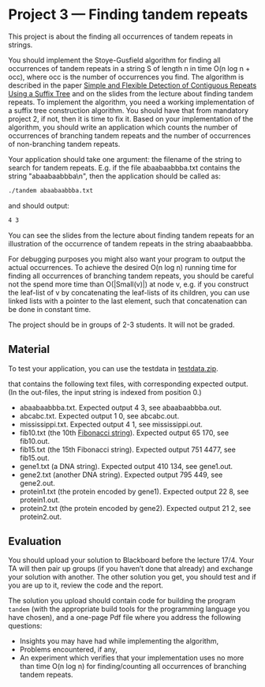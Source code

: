 # Project 3 — Finding tandem repeats

This project is about the finding all occurrences of tandem repeats in strings.

You should implement the Stoye-Gusfield algorithm for finding all occurrences of tandem repeats in a string S of length n in time O(n log n + occ), where occ is the number of occurrences you find. The algorithm is described in the paper [Simple and Flexible Detection of Contiguous Repeats Using a Suffix Tree](http://csiflabs.cs.ucdavis.edu/~gusfield/tcs.pdf) and on the slides from the lecture about finding tandem repeats. To implement the algorithm, you need a working implementation of a suffix tree construction algorithm. You should have that from mandatory project 2, if not, then it is time to fix it. Based on your implementation of the algorithm, you should write an application which counts the number of occurrences of branching tandem repeats and the number of occurrences of non-branching tandem repeats.

Your application should take one argument: the filename of the string to search for tandem repeats. E.g. if the file abaabaabbba.txt contains the string "abaabaabbba\n", then the application should be called as:

```sh
./tandem abaabaabbba.txt
```

and should output:

```sh
4 3
```

You can see the slides from the lecture about finding tandem repeats for an illustration of the occurrence of tandem repeats in the string abaabaabbba.

For debugging purposes you might also want your program to output the actual occurrences. To achieve the desired O(n log n) running time for finding all occurrences of branching tandem repeats, you should be careful not the spend more time than O(|Small(v)|) at node v, e.g. if you construct the leaf-list of v by concatenating the leaf-lists of its children, you can use linked lists with a pointer to the last element, such that concatenation can be done in constant time.

The project should be in groups of 2-3 students. It will not be graded.

## Material

To test your application, you can use the testdata in [testdata.zip](testdata.zip).

that contains the following text files, with corresponding expected output. (In the out-files, the input string is indexed from position 0.)
* abaabaabbba.txt. Expected output 4 3, see abaabaabbba.out.
* abcabc.txt. Expected output 1 0, see abcabc.out.
* mississippi.txt. Expected output 4 1, see mississippi.out.
* fib10.txt (the 10th [Fibonacci string](https://en.wikipedia.org/wiki/Fibonacci_word)). Expected output 65 170, see fib10.out.
* fib15.txt (the 15th Fibonacci string). Expected output 751 4477, see fib15.out.
* gene1.txt (a DNA string). Expected output 410 134, see gene1.out.
* gene2.txt (another DNA string). Expected output 795 449, see gene2.out.
* protein1.txt (the protein encoded by gene1). Expected output 22 8, see protein1.out.
* protein2.txt (the protein encoded by gene2). Expected output 21 2, see protein2.out.

## Evaluation

You should upload your solution to Blackboard before the lecture  17/4. Your TA will then pair up groups (if you haven’t done that already) and exchange your solution with another. The other solution you get, you should test and if you are up to it, review the code and the report.

The solution you upload should contain code for building the program `tandem` (with the appropriate build tools for the programming language you have chosen), and a one-page Pdf file where you address the following questions:

* Insights you may have had while implementing the algorithm,
* Problems encountered, if any,
* An experiment which verifies that your implementation uses no more than time O(n log n) for finding/counting all occurrences of branching tandem repeats.

